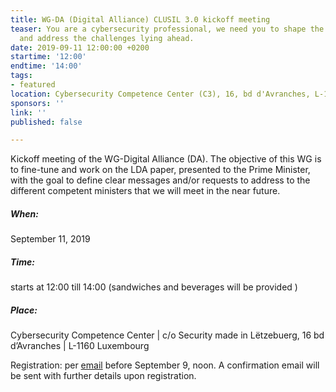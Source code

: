 ```yaml
---
title: WG-DA (Digital Alliance) CLUSIL 3.0 kickoff meeting
teaser: You are a cybersecurity professional, we need you to shape the common future
  and address the challenges lying ahead.
date: 2019-09-11 12:00:00 +0200
startime: '12:00'
endtime: '14:00'
tags:
- featured
location: Cybersecurity Competence Center (C3), 16, bd d'Avranches, L-1160 Luxembourg
sponsors: ''
link: ''
published: false

---
```

Kickoff meeting of the WG-Digital Alliance (DA). The objective of this WG is to fine-tune and work on the LDA paper, presented to the Prime Minister, with the goal to define clear messages and/or requests to address to the different competent ministers that we will meet in the near future.

##### When:

September 11, 2019

##### Time:

starts at 12:00 till 14:00 (sandwiches and beverages will be provided )

##### Place:

Cybersecurity Competence Center | c/o Security made in Lëtzebuerg, 16 bd d’Avranches | L-1160 Luxembourg

Registration:  per [email](mailto:secgen@clusil.lu) before September 9, noon. A confirmation email will be sent with further details upon registration.